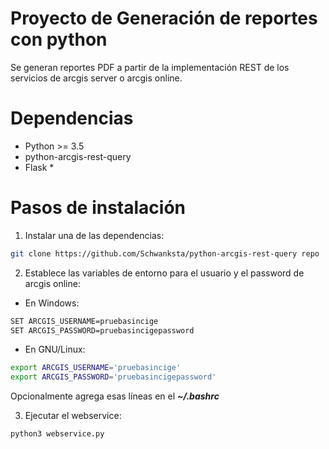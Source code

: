 # Proyecto de Generación de reportes con python

Se generan reportes PDF a partir de la implementación REST de los servicios de arcgis server o arcgis online.

# Dependencias

- Python >= 3.5
- python-arcgis-rest-query
- Flask *

# Pasos de instalación

1) Instalar una de las dependencias:

```bash
git clone https://github.com/Schwanksta/python-arcgis-rest-query repo
```

2) Establece las variables de entorno para el usuario y el password de arcgis online:

- En Windows:

```bash
SET ARCGIS_USERNAME=pruebasincige
SET ARCGIS_PASSWORD=pruebasincigepassword
```

- En GNU/Linux:

```bash
export ARCGIS_USERNAME='pruebasincige'
export ARCGIS_PASSWORD='pruebasincigepassword'
```
Opcionalmente agrega esas líneas en el ***~/.bashrc***

3) Ejecutar el webservice:

```bash
python3 webservice.py
```
